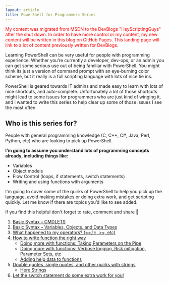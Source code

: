 ```yaml
---
layout: article
title: PowerShell for Programmers Series
---
```


<span style="color:red">
My content was migrated from MSDN to the DevBlogs "HeyScriptingGuys" after the shut down. In order to have more control or my content, my new content will be written in this blog on GitHub Pages. This landing page will link to a lot of content previously written for DevBlogs.
</span>

Learning PowerShell can be very useful for people with programming experience. Whether you’re currently a developer, dev-ops, or an admin you can get some serious use out of being familiar with PowerShell. You might think its just a version of command prompt with an eye-burning color scheme, but it really is a full scripting language with lots of nice tie ins.

PowerShell is geared towards IT admins and made easy to learn with lots of nice shortcuts, and auto-complete. Unfortunately a lot of those shortcuts might lead to some issues for programmers who are just kind of winging it, and I wanted to write this series to help clear up some of those issues I see the most often.

## Who is this series for?

People with general programming knowledge (C, C++, C#, Java, Perl, Python, etc) who are looking to pick up PowerShell.

**I’m going to assume you understand lots of programming concepts already, including things like:**
- Variables
- Object models
- Flow Control (loops, if statements, switch statements)
- Writing and using functions with arguments

I'm going to cover some of the quirks of PowerShell to help you pick up the language, avoid making mistakes or doing extra work, and get scripting quickly. Let me know if there are topics you’d like to see added.

If you find this helpful don't forget to rate, comment and share 🙂

1. [Basic Syntax – CMDLETS](https://devblogs.microsoft.com/scripting/powershell-for-programmers-basic-syntax-cmdlets/)
1. [Basic Syntax – Variables, Objects, and Data Types](https://devblogs.microsoft.com/scripting/powershell-for-programmers-basic-syntax-variables-objects-and-data-types/)
1. [What happened to my operators? (==,!=, >=, etc)](https://devblogs.microsoft.com/scripting/powershell-for-programmers-what-happened-to-my-operators/)
1. [How to write function the right way](https://devblogs.microsoft.com/scripting/powershell-for-programmers-how-to-write-a-function-the-right-way/)
    + [Doing more with functions: Taking Parameters on the Pipe](https://devblogs.microsoft.com/scripting/doing-more-with-functions-taking-parameters-on-the-pipe/)
    +  [Doing more with functions: Verbose logging, Risk mitigation, Parameter Sets, etc](https://devblogs.microsoft.com/scripting/doing-more-with-functions-verbose-logging-risk-mitigation-and-parameter-sets/)
    + [Adding help data to functions](https://devblogs.microsoft.com/scripting/doing-more-with-functions-comment-based-help/)
1. [Double quotes, single quotes, and other quirks with strings](https://devblogs.microsoft.com/scripting/powershell-for-programmers-strings-quotes-and-quirks/)
    + [Here Strings](https://devblogs.microsoft.com/scripting/powershell-for-programmers-here-strings-there-strings-everywhere-some-string-strings/)
1. [Let the switch statement do some extra work for you!](https://devblogs.microsoft.com/scripting/powershell-for-programmers-the-magic-switch/)